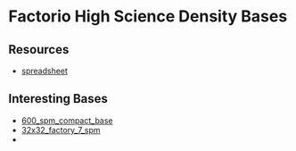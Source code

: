 # Factorio High Science Density Bases

## Resources

- [spreadsheet](https://docs.google.com/spreadsheets/d/1MTfmzr3C5PmcFzMHE7EuCN5QnKDF0zr1NOxkETfEO4Y/edit#gid=0)


## Interesting Bases

- [600_spm_compact_base](https://www.reddit.com/r/factorio/comments/l8uggu/600_spm_compact_base/)
- [32x32_factory_7_spm](https://www.reddit.com/r/factorio/comments/dyll3o/32x32_factory_7_spm/)
- 